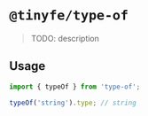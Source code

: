 # `@tinyfe/type-of`

> TODO: description

## Usage

```js
import { typeOf } from 'type-of';

typeOf('string').type; // string
```
